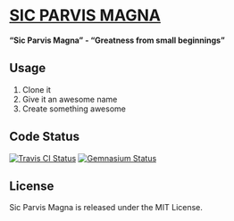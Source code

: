 [SIC PARVIS MAGNA](http://bitaculous.github.io/sic_parvis_magna "Sic Parvis Magna")
===================================================================================

**“Sic Parvis Magna” - “Greatness from small beginnings”**

Usage
-----

1. Clone it
2. Give it an awesome name
3. Create something awesome

Code Status
-----------

[<img src="https://travis-ci.org/bitaculous/sic_parvis_magna.svg" title="Travis CI Status" alt="Travis CI Status" />](http://travis-ci.org/bitaculous/sic_parvis_magna)
[<img src="https://gemnasium.com/bitaculous/sic_parvis_magna.svg" title="Gemnasium Status" alt="Gemnasium Status" />](https://gemnasium.com/bitaculous/sic_parvis_magna)

License
-------

Sic Parvis Magna is released under the MIT License.
